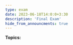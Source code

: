 ```yaml
---
type: exam
date: 2023-06-18T14:0:0+3:30
description: 'Final Exam'
hide_from_announcments: true
---
```

**Topics:**